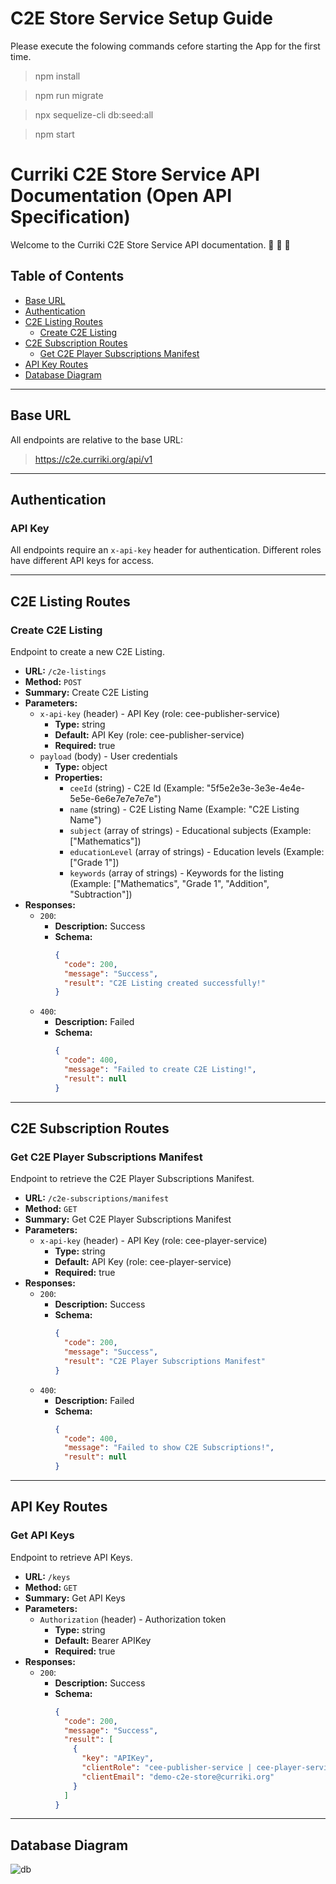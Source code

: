 # C2E Store Service Setup Guide

Please execute the folowing commands cefore starting the App for the first time.

> npm install

> npm run migrate

> npx sequelize-cli db:seed:all

> npm start

# Curriki C2E Store Service API Documentation (Open API Specification)

Welcome to the Curriki C2E Store Service API documentation. :tada: :tada: :tada:

## Table of Contents
- [Base URL](#base-url)
- [Authentication](#authentication)
- [C2E Listing Routes](#c2e-listing-routes)
  - [Create C2E Listing](#create-c2e-listing)
- [C2E Subscription Routes](#c2e-subscription-routes)
  - [Get C2E Player Subscriptions Manifest](#get-c2e-player-subscriptions-manifest)
- [API Key Routes](#api-key-routes)
- [Database Diagram](#database-diagram)

---

## Base URL

All endpoints are relative to the base URL:
> https://c2e.curriki.org/api/v1



---

## Authentication

### API Key

All endpoints require an `x-api-key` header for authentication. Different roles have different API keys for access.

---

## C2E Listing Routes

### Create C2E Listing

Endpoint to create a new C2E Listing.

- **URL:** `/c2e-listings`
- **Method:** `POST`
- **Summary:** Create C2E Listing
- **Parameters:**
  - `x-api-key` (header) - API Key (role: cee-publisher-service)
    - **Type:** string
    - **Default:** API Key (role: cee-publisher-service)
    - **Required:** true
  - `payload` (body) - User credentials
    - **Type:** object
    - **Properties:**
      - `ceeId` (string) - C2E Id (Example: "5f5e2e3e-3e3e-4e4e-5e5e-6e6e7e7e7e7e")
      - `name` (string) - C2E Listing Name (Example: "C2E Listing Name")
      - `subject` (array of strings) - Educational subjects (Example: ["Mathematics"])
      - `educationLevel` (array of strings) - Education levels (Example: ["Grade 1"])
      - `keywords` (array of strings) - Keywords for the listing (Example: ["Mathematics", "Grade 1", "Addition", "Subtraction"])
- **Responses:**
  - `200`:
    - **Description:** Success
    - **Schema:**
      ```json
      {
        "code": 200,
        "message": "Success",
        "result": "C2E Listing created successfully!"
      }
      ```
  - `400`:
    - **Description:** Failed
    - **Schema:**
      ```json
      {
        "code": 400,
        "message": "Failed to create C2E Listing!",
        "result": null
      }
      ```

---

## C2E Subscription Routes

### Get C2E Player Subscriptions Manifest

Endpoint to retrieve the C2E Player Subscriptions Manifest.

- **URL:** `/c2e-subscriptions/manifest`
- **Method:** `GET`
- **Summary:** Get C2E Player Subscriptions Manifest
- **Parameters:**
  - `x-api-key` (header) - API Key (role: cee-player-service)
    - **Type:** string
    - **Default:** API Key (role: cee-player-service)
    - **Required:** true
- **Responses:**
  - `200`:
    - **Description:** Success
    - **Schema:**
      ```json
      {
        "code": 200,
        "message": "Success",
        "result": "C2E Player Subscriptions Manifest"
      }
      ```
  - `400`:
    - **Description:** Failed
    - **Schema:**
      ```json
      {
        "code": 400,
        "message": "Failed to show C2E Subscriptions!",
        "result": null
      }
      ```

---

## API Key Routes

### Get API Keys

Endpoint to retrieve API Keys.

- **URL:** `/keys`
- **Method:** `GET`
- **Summary:** Get API Keys
- **Parameters:**
  - `Authorization` (header) - Authorization token
    - **Type:** string
    - **Default:** Bearer APIKey
    - **Required:** true
- **Responses:**
  - `200`:
    - **Description:** Success
    - **Schema:**
      ```json
      {
        "code": 200,
        "message": "Success",
        "result": [
          {
            "key": "APIKey",
            "clientRole": "cee-publisher-service | cee-player-service",
            "clientEmail": "demo-c2e-store@curriki.org"
          }
        ]
      }
      ```

---


## Database Diagram
![db](https://raw.githubusercontent.com/CurrikiEducationalExperiences/cee-store-service/main/public/c2e-store-service-diagram.png)



